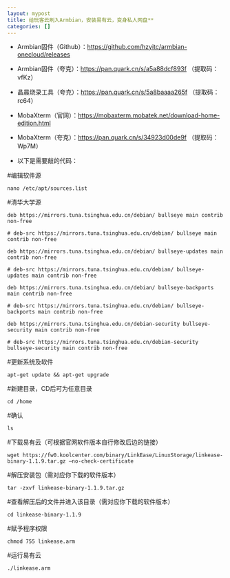```yaml
---
layout: mypost
title: 给玩客云刷入Armbian，安装易有云，变身私人网盘**
categories: []
---
```


- Armbian固件（Github）：<https://github.com/hzyitc/armbian-onecloud/releases>

- Armbian固件（夸克）：<https://pan.quark.cn/s/a5a88dcf893f> （提取码：vfKz）

- 晶晨烧录工具（夸克）：<https://pan.quark.cn/s/5a8baaaa265f> （提取码：rc64）

- MobaXterm（官网）：<https://mobaxterm.mobatek.net/download-home-edition.html>

- MobaXterm（夸克）：<https://pan.quark.cn/s/34923d00de9f> （提取码：Wp7M）

- 以下是需要敲的代码：

#编辑软件源

```
nano /etc/apt/sources.list
```

#清华大学源

```
deb https://mirrors.tuna.tsinghua.edu.cn/debian/ bullseye main contrib non-free

# deb-src https://mirrors.tuna.tsinghua.edu.cn/debian/ bullseye main contrib non-free

deb https://mirrors.tuna.tsinghua.edu.cn/debian/ bullseye-updates main contrib non-free

# deb-src https://mirrors.tuna.tsinghua.edu.cn/debian/ bullseye-updates main contrib non-free

deb https://mirrors.tuna.tsinghua.edu.cn/debian/ bullseye-backports main contrib non-free

# deb-src https://mirrors.tuna.tsinghua.edu.cn/debian/ bullseye-backports main contrib non-free

deb https://mirrors.tuna.tsinghua.edu.cn/debian-security bullseye-security main contrib non-free

# deb-src https://mirrors.tuna.tsinghua.edu.cn/debian-security bullseye-security main contrib non-free
```

#更新系统及软件

```
apt-get update && apt-get upgrade
```

#新建目录，CD后可为任意目录

```
cd /home
```

#确认

```
ls
```

#下载易有云（可根据官网软件版本自行修改后边的链接）

```
wget https://fw0.koolcenter.com/binary/LinkEase/LinuxStorage/linkease-binary-1.1.9.tar.gz –no-check-certificate
```

#解压安装包（需对应你下载的软件版本）

```
tar -zxvf linkease-binary-1.1.9.tar.gz
```

#查看解压后的文件并进入该目录（需对应你下载的软件版本）

```
cd linkease-binary-1.1.9
```

#赋予程序权限

```
chmod 755 linkease.arm
```

#运行易有云

```
./linkease.arm
```